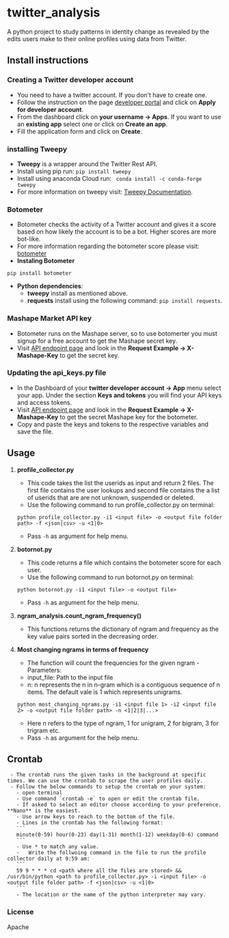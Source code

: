 # twitter_analysis

A python project to study patterns in identity change as revealed by the edits users make to their online profiles using data from Twitter.

## Install instructions

### Creating a Twitter developer account
- You need to have a twitter account. If you don't have to create one.
- Follow the instruction on the page [developer portal](https://developer.twitter.com/en/docs/basics/developer-portal/overview) and click on **Apply for developer account**.
- From the dashboard click on **your username -> Apps**. If you want to use an **existing app** select one or click on **Create an app**.
- Fill the application form and click on **Create**.

### installing Tweepy
- **Tweepy** is a wrapper around the Twitter Rest API.
- Install using pip run: `pip install tweepy`
- Install using anaconda Cloud run: ` conda install -c conda-forge tweepy`
- For more information on tweepy visit: [Tweepy Documentation](https://tweepy.readthedocs.io/en/3.7.0/index.html#).

### Botometer
- Botometer checks the activity of a Twitter account and gives it a score based on how likely the account is to be a bot. Higher scores are more bot-like. 
- For more information regarding the botometer score please visit: [botometer](https://botometer.iuni.iu.edu/#!/)
- **Instaling Botometer**
```
pip install botometer
```
- **Python dependencies**:
  - **tweepy** install as mentioned above.
  - **requests** install using the following command: `pip install requests`.

### Mashape Market API key
- Botometer runs on the Mashape server, so to use botomerter you must signup for a free account to get the Mashape secret key.
- Visit [API endpoint page](https://market.mashape.com/OSoMe/botometer) and look in the **Request Example -> X-Mashape-Key** to get the secret key.

### Updating the api_keys.py file
- In the Dashboard of your **twitter developer account -> App** menu select your app. Under the section **Keys and tokens** you will find your API keys and access tokens.
- Visit [API endpoint page](https://market.mashape.com/OSoMe/botometer) and look in the **Request Example -> X-Mashape-Key** to get the secret Mashape key for the botometer.
- Copy and paste the keys and tokens to the respective variables and save the file.


## Usage
1. **profile_collector.py**
   - This code takes the list the userids as input and return 2 files. The first file contains the user lookups and second file contains the a list of userids that are are not unknown, suspended or deleted.
   - Use the following command to run profile_collector.py on terminal:
   ```
   python profile_collector.py -i1 <input file> -o <output file folder path> -f <json|csv> -u <1|0>
   ```
   - Pass `-h` as argument for help menu.
   
 2. **botornot.py**
    - This code returns a file which contains the botometer score for each user.
    - Use the following command to run botornot.py on terminal:
    ```
    python botornot.py -i1 <input file> -o <output file>
    ```
    - Pass `-h` as argument for the help menu.
    
 3. **ngram_analysis.count_ngram_frequency()**
    - This functions returns the dictionary of ngram and frequency as the key value pairs sorted in the decreasing order.    
    
  4. **Most changing ngrams in terms of frequency** 
     - The function will count the frequencies for the given ngram
     -Parameters:
      - input_file: Path to the input file
      - n: n represents the n in n-gram which is a contiguous sequence of n items. The default vale is 1 which
              represents unigrams.
     ```
     python most_changing_ngrams.py -i1 <input file 1> -i2 <input file 2> -o <output file folder path> -n <1|2|3|...>
     ```
     - Here n refers to the type of ngram, 1 for unigram, 2 for bigram, 3 for trigram etc.
     - Pass `-h` as argument for the help menu.
    
  ## Crontab
     - The crontab runs the given tasks in the background at specific times. We can use the crontab to scrape the user profiles daily.
     - Follow the below commands to setup the crontab on your system:
       - open terminal
       - Use command `crontab -e` to open or edit the crontab file.
       - If asked to select an editor choose according to your preference. **Nano** is the easiest.
       - Use arrow keys to reach to the bottom of the file.
       - Lines in the crontab has the following format:
       ```
       minute(0-59) hour(0-23) day(1-31) month(1-12) weekday(0-6) command
       ```
       - Use * to match any value.
       -   Write the follwoing command in the file to run the profile collector daily at 9:59 am:
       ```
       59 9 * * * cd <path where all the files are stored> && /usr/bin/python <path to profile_collector.py> -i <input file> -o <output file folder path> -f <json|csv> -u <1|0>
       ```
       - The location or the name of the python interpreter may vary.


### License
Apache



